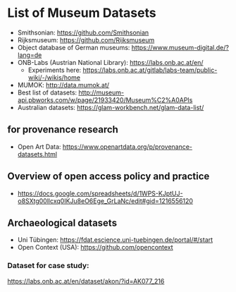 # List of Museum Datasets

* Smithsonian: https://github.com/Smithsonian
* Rijksmuseum: https://github.com/Rijksmuseum
* Object database of German museums: https://www.museum-digital.de/?lang=de
* ONB-Labs (Austrian National Library): https://labs.onb.ac.at/en/
  * Experiments here: https://labs.onb.ac.at/gitlab/labs-team/public-wiki/-/wikis/home
* MUMOK: http://data.mumok.at/
* Best list of datasets: http://museum-api.pbworks.com/w/page/21933420/Museum%C2%A0APIs
* Australian datasets: https://glam-workbench.net/glam-data-list/

## for provenance research
* Open Art Data: https://www.openartdata.org/p/provenance-datasets.html


## Overview of open access policy and practice
* https://docs.google.com/spreadsheets/d/1WPS-KJptUJ-o8SXtg00llcxq0IKJu8eO6Ege_GrLaNc/edit#gid=1216556120

## Archaeological datasets
* Uni Tübingen: https://fdat.escience.uni-tuebingen.de/portal/#/start
* Open Context (USA): https://github.com/opencontext


### Dataset for case study:
https://labs.onb.ac.at/en/dataset/akon/?id=AK077_216
